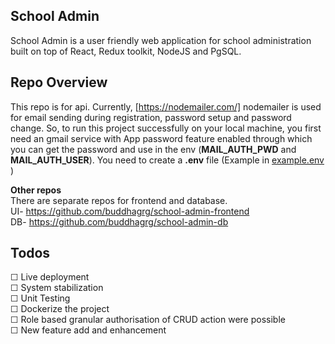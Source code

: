 ## School Admin
School Admin is a user friendly web application for school administration built on top of React, Redux toolkit, NodeJS and PgSQL.

## Repo Overview
This repo is for api. Currently, [https://nodemailer.com/] nodemailer is used for email sending during registration, password setup and password change. So, to run this project successfully on your local machine, you first need an gmail service with App password feature enabled through which you can get the password and use in the env (**MAIL_AUTH_PWD** and **MAIL_AUTH_USER**). You need to create a **.env** file (Example in [example.env](https://github.com/buddhagrg/school-admin-api/blob/master/example.env)  )

**Other repos** \
There are separate repos for frontend and database. \
UI- https://github.com/buddhagrg/school-admin-frontend \
DB- https://github.com/buddhagrg/school-admin-db

## Todos
&#9744; Live deployment \
&#9744; System stabilization \
&#9744; Unit Testing \
&#9744; Dockerize the project \
&#9744; Role based granular authorisation of CRUD action were possible \
&#9744; New feature add and enhancement
